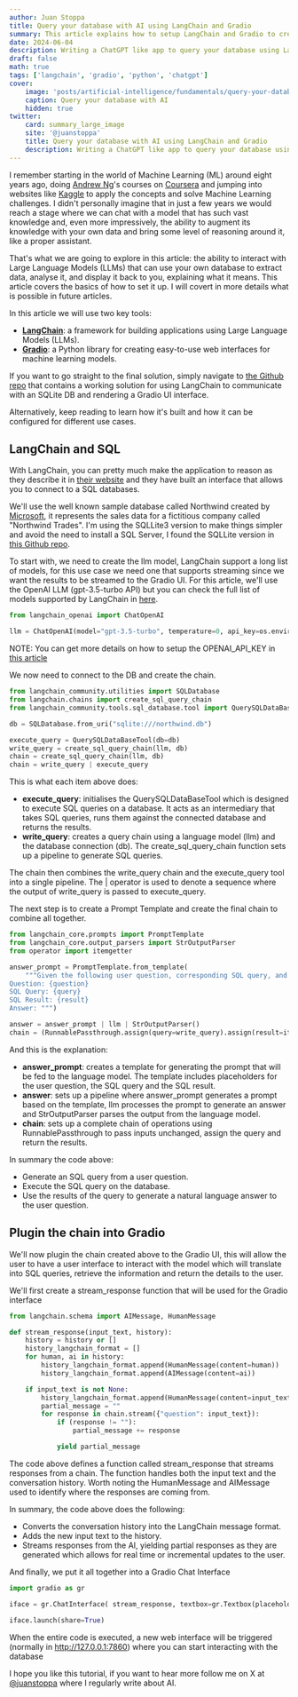 ```yaml
---
author: Juan Stoppa
title: Query your database with AI using LangChain and Gradio
summary: This article explains how to setup LangChain and Gradio to create a ChatGPT like app to query your own database.
date: 2024-06-04
description: Writing a ChatGPT like app to query your database using LangChain and Gradio.
draft: false
math: true
tags: ['langchain', 'gradio', 'python', 'chatgpt']
cover:
    image: 'posts/artificial-intelligence/fundamentals/query-your-database-with-ai-using-langchain-and-gradio/query-your-database-with-ai.png'
    caption: Query your database with AI
    hidden: true
twitter:
    card: summary_large_image
    site: '@juanstoppa'
    title: Query your database with AI using LangChain and Gradio
    description: Writing a ChatGPT like app to query your database using LangChain and Gradio
---
```


I remember starting in the world of Machine Learning (ML) around eight years ago, doing [Andrew Ng](https://en.wikipedia.org/wiki/Andrew_Ng)'s courses on [Coursera](https://www.coursera.org/specializations/machine-learning-introduction) and jumping into websites like [Kaggle](https://www.kaggle.com) to apply the concepts and solve Machine Learning challenges. I didn't personally imagine that in just a few years we would reach a stage where we can chat with a model that has such vast knowledge and, even more impressively, the ability to augment its knowledge with your own data and bring some level of reasoning around it, like a proper assistant.

That's what we are going to explore in this article: the ability to interact with Large Language Models (LLMs) that can use your own database to extract data, analyse it, and display it back to you, explaining what it means. This article covers the basics of how to set it up. I will covert in more details what is possible in future articles.

In this article we will use two key tools:

-   **[LangChain](https://www.langchain.com/)**: a framework for building applications using Large Language Models (LLMs).
-   **[Gradio](https://www.gradio.app/)**: a Python library for creating easy-to-use web interfaces for machine learning models.

If you want to go straight to the final solution, simply navigate to [the Github repo](https://github.com/jstoppa/langchain_sql_gradio) that contains a working solution for using LangChain to communicate with an SQLite DB and rendering a Gradio UI interface.

Alternatively, keep reading to learn how it's built and how it can be configured for different use cases.

## LangChain and SQL

With LangChain, you can pretty much make the application to reason as they describe it in [their website](https://www.langchain.com/) and they have built an interface that allows you to connect to a SQL databases.

We'll use the well known sample database called Northwind created by [Microsoft](https://learn.microsoft.com/en-us/dotnet/framework/data/adonet/sql/linq/downloading-sample-databases#get-the-northwind-sample-database-for-sql-server), it represents the sales data for a fictitious company called "Northwind Trades". I'm using the SQLLite3 version to make things simpler and avoid the need to install a SQL Server, I found the SQLLite version in [this Github repo](https://github.com/jpwhite3/northwind-SQLite3/tree/main/dist).

To start with, we need to create the llm model, LangChain support a long list of models, for this use case we need one that supports streaming since we want the results to be streamed to the Gradio UI. For this article, we'll use the OpenAI LLM (gpt-3.5-turbo API) but you can check the full list of models supported by LangChain in [here](https://python.langchain.com/v0.1/docs/integrations/llms/).

```python
from langchain_openai import ChatOpenAI

llm = ChatOpenAI(model="gpt-3.5-turbo", temperature=0, api_key=os.environ.get("OPENAI_API_KEY"), streaming=True)
```

NOTE: You can get more details on how to setup the OPENAI_API_KEY in [this article](https://jstoppa.com/posts/getting_started_with_openai_in_python/post/#5-creating-a-hello-world-app-with-openai)

We now need to connect to the DB and create the chain.

```python
from langchain_community.utilities import SQLDatabase
from langchain.chains import create_sql_query_chain
from langchain_community.tools.sql_database.tool import QuerySQLDataBaseTool

db = SQLDatabase.from_uri("sqlite:///northwind.db")

execute_query = QuerySQLDataBaseTool(db=db)
write_query = create_sql_query_chain(llm, db)
chain = create_sql_query_chain(llm, db)
chain = write_query | execute_query
```

This is what each item above does:

-   **execute_query**: initialises the QuerySQLDataBaseTool which is designed to execute SQL queries on a database. It acts as an intermediary that takes SQL queries, runs them against the connected database and returns the results.
-   **write_query**: creates a query chain using a language model (llm) and the database connection (db). The create_sql_query_chain function sets up a pipeline to generate SQL queries.

The chain then combines the write_query chain and the execute_query tool into a single pipeline. The | operator is used to denote a sequence where the output of write_query is passed to execute_query.

The next step is to create a Prompt Template and create the final chain to combine all together.

```python
from langchain_core.prompts import PromptTemplate
from langchain_core.output_parsers import StrOutputParser
from operator import itemgetter

answer_prompt = PromptTemplate.from_template(
    """Given the following user question, corresponding SQL query, and SQL result, answer the user question.
Question: {question}
SQL Query: {query}
SQL Result: {result}
Answer: """)

answer = answer_prompt | llm | StrOutputParser()
chain = (RunnablePassthrough.assign(query=write_query).assign(result=itemgetter("query") | execute_query) | answer )
```

And this is the explanation:

-   **answer_prompt**: creates a template for generating the prompt that will be fed to the language model. The template includes placeholders for the user question, the SQL query and the SQL result.
-   **answer**: sets up a pipeline where answer_prompt generates a prompt based on the template, llm processes the prompt to generate an answer and StrOutputParser parses the output from the language model.
-   **chain**: sets up a complete chain of operations using RunnablePassthrough to pass inputs unchanged, assign the query and return the results.

In summary the code above:

-   Generate an SQL query from a user question.
-   Execute the SQL query on the database.
-   Use the results of the query to generate a natural language answer to the user question.

## Plugin the chain into Gradio

We'll now plugin the chain created above to the Gradio UI, this will allow the user to have a user interface to interact with the model which will translate into SQL queries, retrieve the information and return the details to the user.

We'll first create a stream_response function that will be used for the Gradio interface

```python
from langchain.schema import AIMessage, HumanMessage

def stream_response(input_text, history):
    history = history or []
    history_langchain_format = []
    for human, ai in history:
        history_langchain_format.append(HumanMessage(content=human))
        history_langchain_format.append(AIMessage(content=ai))

    if input_text is not None:
        history_langchain_format.append(HumanMessage(content=input_text))
        partial_message = ""
        for response in chain.stream({"question": input_text}):
            if (response != ""):
                partial_message += response

            yield partial_message
```

The code above defines a function called stream_response that streams responses from a chain. The function handles both the input text and the conversation history. Worth noting the HumanMessage and AIMessage used to identify where the responses are coming from.

In summary, the code above does the following:

-   Converts the conversation history into the LangChain message format.
-   Adds the new input text to the history.
-   Streams responses from the AI, yielding partial responses as they are generated which allows for real time or incremental updates to the user.

And finally, we put it all together into a Gradio Chat Interface

```python
import gradio as gr

iface = gr.ChatInterface( stream_response, textbox=gr.Textbox(placeholder="Ask a question about the database...", container=False, scale=7),)

iface.launch(share=True)
```

When the entire code is executed, a new web interface will be triggered (normally in http://127.0.0.1:7860) where you can start interacting with the database

I hope you like this tutorial, if you want to hear more follow me on X at [@juanstoppa](https://x.com/juanstoppa) where I regularly write about AI.
